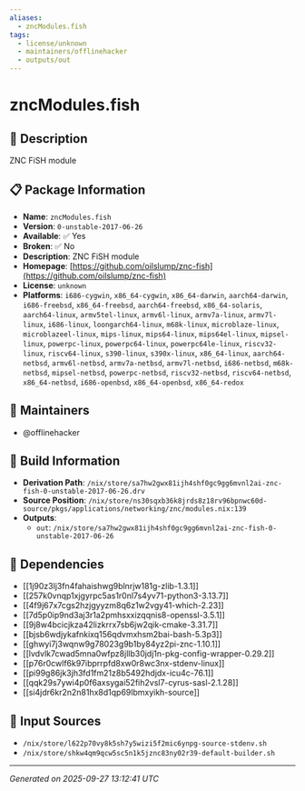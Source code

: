 ```yaml
---
aliases:
  - zncModules.fish
tags:
  - license/unknown
  - maintainers/offlinehacker
  - outputs/out
---
```


# zncModules.fish

## 📝 Description

ZNC FiSH module

## 📋 Package Information

- **Name**: `zncModules.fish`
- **Version**: `0-unstable-2017-06-26`
- **Available**: ✅ Yes
- **Broken**: ✅ No
- **Description**: ZNC FiSH module
- **Homepage**: [https://github.com/oilslump/znc-fish](https://github.com/oilslump/znc-fish)
- **License**: `unknown`
- **Platforms**: `i686-cygwin`, `x86_64-cygwin`, `x86_64-darwin`, `aarch64-darwin`, `i686-freebsd`, `x86_64-freebsd`, `aarch64-freebsd`, `x86_64-solaris`, `aarch64-linux`, `armv5tel-linux`, `armv6l-linux`, `armv7a-linux`, `armv7l-linux`, `i686-linux`, `loongarch64-linux`, `m68k-linux`, `microblaze-linux`, `microblazeel-linux`, `mips-linux`, `mips64-linux`, `mips64el-linux`, `mipsel-linux`, `powerpc-linux`, `powerpc64-linux`, `powerpc64le-linux`, `riscv32-linux`, `riscv64-linux`, `s390-linux`, `s390x-linux`, `x86_64-linux`, `aarch64-netbsd`, `armv6l-netbsd`, `armv7a-netbsd`, `armv7l-netbsd`, `i686-netbsd`, `m68k-netbsd`, `mipsel-netbsd`, `powerpc-netbsd`, `riscv32-netbsd`, `riscv64-netbsd`, `x86_64-netbsd`, `i686-openbsd`, `x86_64-openbsd`, `x86_64-redox`
## 👥 Maintainers

- @offlinehacker


## 🔧 Build Information

- **Derivation Path**: `/nix/store/sa7hw2gwx81ijh4shf0gc9gg6mvnl2ai-znc-fish-0-unstable-2017-06-26.drv`
- **Source Position**: `/nix/store/ns30sqxb36k8jrds8z18rv96bpnwc60d-source/pkgs/applications/networking/znc/modules.nix:139`
- **Outputs**:
  - `out`:  `/nix/store/sa7hw2gwx81ijh4shf0gc9gg6mvnl2ai-znc-fish-0-unstable-2017-06-26`

## 🔗 Dependencies

- [[1j90z3lj3fn4fahaishwg9blnrjw181g-zlib-1.3.1]]
- [[257k0vnqp1xjgyrpc5as1r0nl7s4yv71-python3-3.13.7]]
- [[4f9j67x7cgs2hzjgyyzm8q6z1w2vgy41-which-2.23]]
- [[7d5p0ip9nd3aj3r1a2pmhsxxizqqnis8-openssl-3.5.1]]
- [[9j8w4bcicjkza42lizkrrx7sb6jw2qik-cmake-3.31.7]]
- [[bjsb6wdjykafnkixq156qdvmxhsm2bai-bash-5.3p3]]
- [[ghwyi7j3wqnw9g78023g9b1by84yz2pi-znc-1.10.1]]
- [[lvdvlk7cwad5mna0wfpz8jllb30jdj1n-pkg-config-wrapper-0.29.2]]
- [[p76r0cwlf6k97ibprrpfd8xw0r8wc3nx-stdenv-linux]]
- [[pi99g86jk3jh3fd1fm21z8b5492hdjdx-icu4c-76.1]]
- [[qqk29s7ywi4p0f6axsygai52fih2vsl7-cyrus-sasl-2.1.28]]
- [[si4jdr6kr2n2n81hx8d1qp69lbmxyikh-source]]

## 📁 Input Sources

- `/nix/store/l622p70vy8k5sh7y5wizi5f2mic6ynpg-source-stdenv.sh`
- `/nix/store/shkw4qm9qcw5sc5n1k5jznc83ny02r39-default-builder.sh`

---
*Generated on 2025-09-27 13:12:41 UTC*
